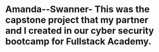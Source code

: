 # Amanda--Swanner-  This was the capstone project that my partner and I created in our cyber security bootcamp for Fullstack Academy.  
